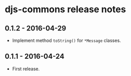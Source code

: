 djs-commons release notes
=========================

0.1.2 - 2016-04-29
------------------

- Implement method `toString()` for `*Message` classes.


0.1.1 - 2016-04-24
------------------

- First release.
